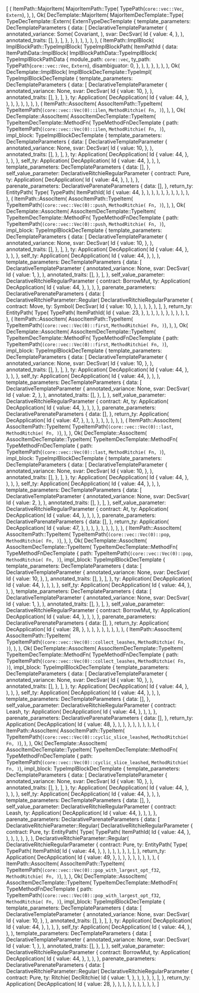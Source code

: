 [
    (
        ItemPath::MajorItem(
            MajorItemPath::Type(
                TypePath(`core::vec::Vec`, `Extern`),
            ),
        ),
        Ok(
            DecTemplate::MajorItem(
                MajorItemDecTemplate::Type(
                    TypeDecTemplate::Extern(
                        ExternTypeDecTemplate {
                            template_parameters: DecTemplateParameters {
                                data: [
                                    DeclarativeTemplateParameter {
                                        annotated_variance: Some(
                                            Covariant,
                                        ),
                                        svar: DecSvar(
                                            Id {
                                                value: 4,
                                            },
                                        ),
                                        annotated_traits: [],
                                    },
                                ],
                            },
                        },
                    ),
                ),
            ),
        ),
    ),
    (
        ItemPath::ImplBlock(
            ImplBlockPath::TypeImplBlock(
                TypeImplBlockPath(
                    ItemPathId {
                        data: ItemPathData::ImplBlock(
                            ImplBlockPathData::TypeImplBlock(
                                TypeImplBlockPathData {
                                    module_path: `core::vec`,
                                    ty_path: TypePath(`core::vec::Vec`, `Extern`),
                                    disambiguator: 0,
                                },
                            ),
                        ),
                    },
                ),
            ),
        ),
        Ok(
            DecTemplate::ImplBlock(
                ImplBlockDecTemplate::TypeImpl(
                    TypeImplBlockDecTemplate {
                        template_parameters: DecTemplateParameters {
                            data: [
                                DeclarativeTemplateParameter {
                                    annotated_variance: None,
                                    svar: DecSvar(
                                        Id {
                                            value: 10,
                                        },
                                    ),
                                    annotated_traits: [],
                                },
                            ],
                        },
                        ty: Application(
                            DecApplication(
                                Id {
                                    value: 44,
                                },
                            ),
                        ),
                    },
                ),
            ),
        ),
    ),
    (
        ItemPath::AssocItem(
            AssocItemPath::TypeItem(
                TypeItemPath(`(core::vec::Vec(0)::ilen`, `MethodRitchie(
                    Fn,
                )`),
            ),
        ),
        Ok(
            DecTemplate::AssocItem(
                AssocItemDecTemplate::TypeItem(
                    TypeItemDecTemplate::MethodFn(
                        TypeMethodFnDecTemplate {
                            path: TypeItemPath(`(core::vec::Vec(0)::ilen`, `MethodRitchie(
                                Fn,
                            )`),
                            impl_block: TypeImplBlockDecTemplate {
                                template_parameters: DecTemplateParameters {
                                    data: [
                                        DeclarativeTemplateParameter {
                                            annotated_variance: None,
                                            svar: DecSvar(
                                                Id {
                                                    value: 10,
                                                },
                                            ),
                                            annotated_traits: [],
                                        },
                                    ],
                                },
                                ty: Application(
                                    DecApplication(
                                        Id {
                                            value: 44,
                                        },
                                    ),
                                ),
                            },
                            self_ty: Application(
                                DecApplication(
                                    Id {
                                        value: 44,
                                    },
                                ),
                            ),
                            template_parameters: DecTemplateParameters {
                                data: [],
                            },
                            self_value_parameter: DeclarativeRitchieRegularParameter {
                                contract: Pure,
                                ty: Application(
                                    DecApplication(
                                        Id {
                                            value: 44,
                                        },
                                    ),
                                ),
                            },
                            parenate_parameters: DeclarativeParenateParameters {
                                data: [],
                            },
                            return_ty: EntityPath(
                                Type(
                                    TypePath(
                                        ItemPathId(
                                            Id {
                                                value: 44,
                                            },
                                        ),
                                    ),
                                ),
                            ),
                        },
                    ),
                ),
            ),
        ),
    ),
    (
        ItemPath::AssocItem(
            AssocItemPath::TypeItem(
                TypeItemPath(`(core::vec::Vec(0)::push`, `MethodRitchie(
                    Fn,
                )`),
            ),
        ),
        Ok(
            DecTemplate::AssocItem(
                AssocItemDecTemplate::TypeItem(
                    TypeItemDecTemplate::MethodFn(
                        TypeMethodFnDecTemplate {
                            path: TypeItemPath(`(core::vec::Vec(0)::push`, `MethodRitchie(
                                Fn,
                            )`),
                            impl_block: TypeImplBlockDecTemplate {
                                template_parameters: DecTemplateParameters {
                                    data: [
                                        DeclarativeTemplateParameter {
                                            annotated_variance: None,
                                            svar: DecSvar(
                                                Id {
                                                    value: 10,
                                                },
                                            ),
                                            annotated_traits: [],
                                        },
                                    ],
                                },
                                ty: Application(
                                    DecApplication(
                                        Id {
                                            value: 44,
                                        },
                                    ),
                                ),
                            },
                            self_ty: Application(
                                DecApplication(
                                    Id {
                                        value: 44,
                                    },
                                ),
                            ),
                            template_parameters: DecTemplateParameters {
                                data: [
                                    DeclarativeTemplateParameter {
                                        annotated_variance: None,
                                        svar: DecSvar(
                                            Id {
                                                value: 1,
                                            },
                                        ),
                                        annotated_traits: [],
                                    },
                                ],
                            },
                            self_value_parameter: DeclarativeRitchieRegularParameter {
                                contract: BorrowMut,
                                ty: Application(
                                    DecApplication(
                                        Id {
                                            value: 44,
                                        },
                                    ),
                                ),
                            },
                            parenate_parameters: DeclarativeParenateParameters {
                                data: [
                                    DeclarativeRitchieParameter::Regular(
                                        DeclarativeRitchieRegularParameter {
                                            contract: Move,
                                            ty: Symbol(
                                                DecSvar(
                                                    Id {
                                                        value: 10,
                                                    },
                                                ),
                                            ),
                                        },
                                    ),
                                ],
                            },
                            return_ty: EntityPath(
                                Type(
                                    TypePath(
                                        ItemPathId(
                                            Id {
                                                value: 23,
                                            },
                                        ),
                                    ),
                                ),
                            ),
                        },
                    ),
                ),
            ),
        ),
    ),
    (
        ItemPath::AssocItem(
            AssocItemPath::TypeItem(
                TypeItemPath(`(core::vec::Vec(0)::first`, `MethodRitchie(
                    Fn,
                )`),
            ),
        ),
        Ok(
            DecTemplate::AssocItem(
                AssocItemDecTemplate::TypeItem(
                    TypeItemDecTemplate::MethodFn(
                        TypeMethodFnDecTemplate {
                            path: TypeItemPath(`(core::vec::Vec(0)::first`, `MethodRitchie(
                                Fn,
                            )`),
                            impl_block: TypeImplBlockDecTemplate {
                                template_parameters: DecTemplateParameters {
                                    data: [
                                        DeclarativeTemplateParameter {
                                            annotated_variance: None,
                                            svar: DecSvar(
                                                Id {
                                                    value: 10,
                                                },
                                            ),
                                            annotated_traits: [],
                                        },
                                    ],
                                },
                                ty: Application(
                                    DecApplication(
                                        Id {
                                            value: 44,
                                        },
                                    ),
                                ),
                            },
                            self_ty: Application(
                                DecApplication(
                                    Id {
                                        value: 44,
                                    },
                                ),
                            ),
                            template_parameters: DecTemplateParameters {
                                data: [
                                    DeclarativeTemplateParameter {
                                        annotated_variance: None,
                                        svar: DecSvar(
                                            Id {
                                                value: 2,
                                            },
                                        ),
                                        annotated_traits: [],
                                    },
                                ],
                            },
                            self_value_parameter: DeclarativeRitchieRegularParameter {
                                contract: At,
                                ty: Application(
                                    DecApplication(
                                        Id {
                                            value: 44,
                                        },
                                    ),
                                ),
                            },
                            parenate_parameters: DeclarativeParenateParameters {
                                data: [],
                            },
                            return_ty: Application(
                                DecApplication(
                                    Id {
                                        value: 47,
                                    },
                                ),
                            ),
                        },
                    ),
                ),
            ),
        ),
    ),
    (
        ItemPath::AssocItem(
            AssocItemPath::TypeItem(
                TypeItemPath(`(core::vec::Vec(0)::last`, `MethodRitchie(
                    Fn,
                )`),
            ),
        ),
        Ok(
            DecTemplate::AssocItem(
                AssocItemDecTemplate::TypeItem(
                    TypeItemDecTemplate::MethodFn(
                        TypeMethodFnDecTemplate {
                            path: TypeItemPath(`(core::vec::Vec(0)::last`, `MethodRitchie(
                                Fn,
                            )`),
                            impl_block: TypeImplBlockDecTemplate {
                                template_parameters: DecTemplateParameters {
                                    data: [
                                        DeclarativeTemplateParameter {
                                            annotated_variance: None,
                                            svar: DecSvar(
                                                Id {
                                                    value: 10,
                                                },
                                            ),
                                            annotated_traits: [],
                                        },
                                    ],
                                },
                                ty: Application(
                                    DecApplication(
                                        Id {
                                            value: 44,
                                        },
                                    ),
                                ),
                            },
                            self_ty: Application(
                                DecApplication(
                                    Id {
                                        value: 44,
                                    },
                                ),
                            ),
                            template_parameters: DecTemplateParameters {
                                data: [
                                    DeclarativeTemplateParameter {
                                        annotated_variance: None,
                                        svar: DecSvar(
                                            Id {
                                                value: 2,
                                            },
                                        ),
                                        annotated_traits: [],
                                    },
                                ],
                            },
                            self_value_parameter: DeclarativeRitchieRegularParameter {
                                contract: At,
                                ty: Application(
                                    DecApplication(
                                        Id {
                                            value: 44,
                                        },
                                    ),
                                ),
                            },
                            parenate_parameters: DeclarativeParenateParameters {
                                data: [],
                            },
                            return_ty: Application(
                                DecApplication(
                                    Id {
                                        value: 47,
                                    },
                                ),
                            ),
                        },
                    ),
                ),
            ),
        ),
    ),
    (
        ItemPath::AssocItem(
            AssocItemPath::TypeItem(
                TypeItemPath(`(core::vec::Vec(0)::pop`, `MethodRitchie(
                    Fn,
                )`),
            ),
        ),
        Ok(
            DecTemplate::AssocItem(
                AssocItemDecTemplate::TypeItem(
                    TypeItemDecTemplate::MethodFn(
                        TypeMethodFnDecTemplate {
                            path: TypeItemPath(`(core::vec::Vec(0)::pop`, `MethodRitchie(
                                Fn,
                            )`),
                            impl_block: TypeImplBlockDecTemplate {
                                template_parameters: DecTemplateParameters {
                                    data: [
                                        DeclarativeTemplateParameter {
                                            annotated_variance: None,
                                            svar: DecSvar(
                                                Id {
                                                    value: 10,
                                                },
                                            ),
                                            annotated_traits: [],
                                        },
                                    ],
                                },
                                ty: Application(
                                    DecApplication(
                                        Id {
                                            value: 44,
                                        },
                                    ),
                                ),
                            },
                            self_ty: Application(
                                DecApplication(
                                    Id {
                                        value: 44,
                                    },
                                ),
                            ),
                            template_parameters: DecTemplateParameters {
                                data: [
                                    DeclarativeTemplateParameter {
                                        annotated_variance: None,
                                        svar: DecSvar(
                                            Id {
                                                value: 1,
                                            },
                                        ),
                                        annotated_traits: [],
                                    },
                                ],
                            },
                            self_value_parameter: DeclarativeRitchieRegularParameter {
                                contract: BorrowMut,
                                ty: Application(
                                    DecApplication(
                                        Id {
                                            value: 44,
                                        },
                                    ),
                                ),
                            },
                            parenate_parameters: DeclarativeParenateParameters {
                                data: [],
                            },
                            return_ty: Application(
                                DecApplication(
                                    Id {
                                        value: 28,
                                    },
                                ),
                            ),
                        },
                    ),
                ),
            ),
        ),
    ),
    (
        ItemPath::AssocItem(
            AssocItemPath::TypeItem(
                TypeItemPath(`(core::vec::Vec(0)::collect_leashes`, `MethodRitchie(
                    Fn,
                )`),
            ),
        ),
        Ok(
            DecTemplate::AssocItem(
                AssocItemDecTemplate::TypeItem(
                    TypeItemDecTemplate::MethodFn(
                        TypeMethodFnDecTemplate {
                            path: TypeItemPath(`(core::vec::Vec(0)::collect_leashes`, `MethodRitchie(
                                Fn,
                            )`),
                            impl_block: TypeImplBlockDecTemplate {
                                template_parameters: DecTemplateParameters {
                                    data: [
                                        DeclarativeTemplateParameter {
                                            annotated_variance: None,
                                            svar: DecSvar(
                                                Id {
                                                    value: 10,
                                                },
                                            ),
                                            annotated_traits: [],
                                        },
                                    ],
                                },
                                ty: Application(
                                    DecApplication(
                                        Id {
                                            value: 44,
                                        },
                                    ),
                                ),
                            },
                            self_ty: Application(
                                DecApplication(
                                    Id {
                                        value: 44,
                                    },
                                ),
                            ),
                            template_parameters: DecTemplateParameters {
                                data: [],
                            },
                            self_value_parameter: DeclarativeRitchieRegularParameter {
                                contract: Leash,
                                ty: Application(
                                    DecApplication(
                                        Id {
                                            value: 44,
                                        },
                                    ),
                                ),
                            },
                            parenate_parameters: DeclarativeParenateParameters {
                                data: [],
                            },
                            return_ty: Application(
                                DecApplication(
                                    Id {
                                        value: 48,
                                    },
                                ),
                            ),
                        },
                    ),
                ),
            ),
        ),
    ),
    (
        ItemPath::AssocItem(
            AssocItemPath::TypeItem(
                TypeItemPath(`(core::vec::Vec(0)::cyclic_slice_leashed`, `MethodRitchie(
                    Fn,
                )`),
            ),
        ),
        Ok(
            DecTemplate::AssocItem(
                AssocItemDecTemplate::TypeItem(
                    TypeItemDecTemplate::MethodFn(
                        TypeMethodFnDecTemplate {
                            path: TypeItemPath(`(core::vec::Vec(0)::cyclic_slice_leashed`, `MethodRitchie(
                                Fn,
                            )`),
                            impl_block: TypeImplBlockDecTemplate {
                                template_parameters: DecTemplateParameters {
                                    data: [
                                        DeclarativeTemplateParameter {
                                            annotated_variance: None,
                                            svar: DecSvar(
                                                Id {
                                                    value: 10,
                                                },
                                            ),
                                            annotated_traits: [],
                                        },
                                    ],
                                },
                                ty: Application(
                                    DecApplication(
                                        Id {
                                            value: 44,
                                        },
                                    ),
                                ),
                            },
                            self_ty: Application(
                                DecApplication(
                                    Id {
                                        value: 44,
                                    },
                                ),
                            ),
                            template_parameters: DecTemplateParameters {
                                data: [],
                            },
                            self_value_parameter: DeclarativeRitchieRegularParameter {
                                contract: Leash,
                                ty: Application(
                                    DecApplication(
                                        Id {
                                            value: 44,
                                        },
                                    ),
                                ),
                            },
                            parenate_parameters: DeclarativeParenateParameters {
                                data: [
                                    DeclarativeRitchieParameter::Regular(
                                        DeclarativeRitchieRegularParameter {
                                            contract: Pure,
                                            ty: EntityPath(
                                                Type(
                                                    TypePath(
                                                        ItemPathId(
                                                            Id {
                                                                value: 44,
                                                            },
                                                        ),
                                                    ),
                                                ),
                                            ),
                                        },
                                    ),
                                    DeclarativeRitchieParameter::Regular(
                                        DeclarativeRitchieRegularParameter {
                                            contract: Pure,
                                            ty: EntityPath(
                                                Type(
                                                    TypePath(
                                                        ItemPathId(
                                                            Id {
                                                                value: 44,
                                                            },
                                                        ),
                                                    ),
                                                ),
                                            ),
                                        },
                                    ),
                                ],
                            },
                            return_ty: Application(
                                DecApplication(
                                    Id {
                                        value: 49,
                                    },
                                ),
                            ),
                        },
                    ),
                ),
            ),
        ),
    ),
    (
        ItemPath::AssocItem(
            AssocItemPath::TypeItem(
                TypeItemPath(`(core::vec::Vec(0)::pop_with_largest_opt_f32`, `MethodRitchie(
                    Fn,
                )`),
            ),
        ),
        Ok(
            DecTemplate::AssocItem(
                AssocItemDecTemplate::TypeItem(
                    TypeItemDecTemplate::MethodFn(
                        TypeMethodFnDecTemplate {
                            path: TypeItemPath(`(core::vec::Vec(0)::pop_with_largest_opt_f32`, `MethodRitchie(
                                Fn,
                            )`),
                            impl_block: TypeImplBlockDecTemplate {
                                template_parameters: DecTemplateParameters {
                                    data: [
                                        DeclarativeTemplateParameter {
                                            annotated_variance: None,
                                            svar: DecSvar(
                                                Id {
                                                    value: 10,
                                                },
                                            ),
                                            annotated_traits: [],
                                        },
                                    ],
                                },
                                ty: Application(
                                    DecApplication(
                                        Id {
                                            value: 44,
                                        },
                                    ),
                                ),
                            },
                            self_ty: Application(
                                DecApplication(
                                    Id {
                                        value: 44,
                                    },
                                ),
                            ),
                            template_parameters: DecTemplateParameters {
                                data: [
                                    DeclarativeTemplateParameter {
                                        annotated_variance: None,
                                        svar: DecSvar(
                                            Id {
                                                value: 1,
                                            },
                                        ),
                                        annotated_traits: [],
                                    },
                                ],
                            },
                            self_value_parameter: DeclarativeRitchieRegularParameter {
                                contract: BorrowMut,
                                ty: Application(
                                    DecApplication(
                                        Id {
                                            value: 44,
                                        },
                                    ),
                                ),
                            },
                            parenate_parameters: DeclarativeParenateParameters {
                                data: [
                                    DeclarativeRitchieParameter::Regular(
                                        DeclarativeRitchieRegularParameter {
                                            contract: Pure,
                                            ty: Ritchie(
                                                DecRitchie(
                                                    Id {
                                                        value: 1,
                                                    },
                                                ),
                                            ),
                                        },
                                    ),
                                ],
                            },
                            return_ty: Application(
                                DecApplication(
                                    Id {
                                        value: 28,
                                    },
                                ),
                            ),
                        },
                    ),
                ),
            ),
        ),
    ),
]